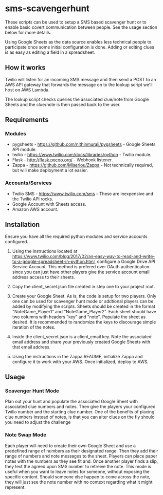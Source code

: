 # sms-scavengerhunt

These scripts can be used to setup a SMS based scavenger hunt or to enable basic covert communication between people.  See the usage section below for more details.

Using Google Sheets as the data source enables less technical people to participate once some initial configuration is done.  Adding or editing clues is as easy as editing a field in a spreadsheet.

## How it works

Twilio will listen for an incoming SMS message and then send a POST to an AWS API gateway that forwards the message on to the lookup script we'll host on AWS Lambda.

The lookup script checks queries the associated clue/note from Google Sheets and the clue/note is then passed back to the user.

## Requirements

### Modules
* pygsheets - https://github.com/nithinmurali/pygsheets - Google Sheets API module.
* twilio - https://www.twilio.com/docs/libraries/python - Twilio module.
* Flask - http://flask.pocoo.org/ - Webhook listener.
* Zappa - https://github.com/Miserlou/Zappa - Not technically required, but will make deployment a lot easier.

### Accounts/Services
* Twilio SMS - https://www.twilio.com/sms - These are inexpensive and the Twilio API rocks.
* Google Account with Sheets access.
* Amazon AWS account.


## Installation

Ensure you have all the required python modules and service accounts configured.

1. Using the instructions located at https://www.twilio.com/blog/2017/02/an-easy-way-to-read-and-write-to-a-google-spreadsheet-in-python.html, configure a Google Drive API Service Account.  This method is prefered over OAuth authentication since you can just have other players give the service account email address access to their sheets.

2. Copy the client_secret.json file created in step one to your project root.

3. Create your Google Sheet.  As is, the code is setup for two players.  Only one can be used for scavenger hunt mode or addtional players can be added by modifying the scripts.  Sheets should be created in the format "NoteGame_Player1" and "NoteGame_Player2".  Each sheet should have two columns with headers "key" and "note".  Populate the sheet as desired.  It is recommended to randomize the keys to discourage simple iteration of the notes.

4. Inside the client_secret.json is a client_email key.  Note the associated email address and share your previously created Google Sheets with that email address.

5. Using the instructions in the Zappa README, initialize Zappa and configure it to work with your AWS.  Once initialized, deploy to AWS.


## Usage

### Scavenger Hunt Mode

Plan out your hunt and populate the associated Google Sheet with associated clue numbers and notes. Then give the players your configured Twilio number and the starting clue number.  One of the benefits of placing clue numbers instead of notes, is that you can alter clues on the fly should you need to adjust the challenge

### Note Swap Mode

Each player will need to create their own Google Sheet and use a predefined range of numbers as their designated range.  Then they add their range of numbers and note messages to the sheet.  Players can place paper notes with the numbers as they see fit and.  Once another player finds a slip, they text the agreed upon SMS number to retreive the note.  This mode is useful when you want to leave notes for someone, without exposing the specific content.  Should someone else happen to come across the note, they will just see the note number with no context regarding what it might represent.
